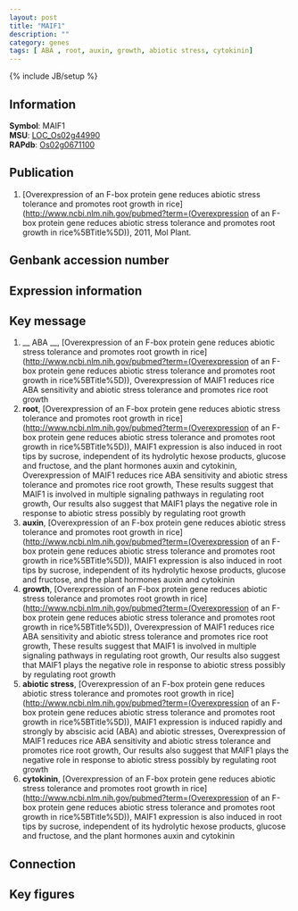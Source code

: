 ```yaml
---
layout: post
title: "MAIF1"
description: ""
category: genes
tags: [ ABA , root, auxin, growth, abiotic stress, cytokinin]
---
```

{% include JB/setup %}

## Information
__Symbol__: MAIF1  
__MSU__: [LOC_Os02g44990](http://rice.plantbiology.msu.edu/cgi-bin/ORF_infopage.cgi?orf=LOC_Os02g44990)  
__RAPdb__: [Os02g0671100](http://rapdb.dna.affrc.go.jp/viewer/gbrowse_details/irgsp1?name=Os02g0671100)  

## Publication
1. [Overexpression of an F-box protein gene reduces abiotic stress tolerance and promotes root growth in rice](http://www.ncbi.nlm.nih.gov/pubmed?term=(Overexpression of an F-box protein gene reduces abiotic stress tolerance and promotes root growth in rice%5BTitle%5D)), 2011, Mol Plant.

## Genbank accession number

## Expression information

## Key message
1. __ ABA __, [Overexpression of an F-box protein gene reduces abiotic stress tolerance and promotes root growth in rice](http://www.ncbi.nlm.nih.gov/pubmed?term=(Overexpression of an F-box protein gene reduces abiotic stress tolerance and promotes root growth in rice%5BTitle%5D)),  Overexpression of MAIF1 reduces rice ABA sensitivity and abiotic stress tolerance and promotes rice root growth
2. __root__, [Overexpression of an F-box protein gene reduces abiotic stress tolerance and promotes root growth in rice](http://www.ncbi.nlm.nih.gov/pubmed?term=(Overexpression of an F-box protein gene reduces abiotic stress tolerance and promotes root growth in rice%5BTitle%5D)),  MAIF1 expression is also induced in root tips by sucrose, independent of its hydrolytic hexose products, glucose and fructose, and the plant hormones auxin and cytokinin, Overexpression of MAIF1 reduces rice ABA sensitivity and abiotic stress tolerance and promotes rice root growth, These results suggest that MAIF1 is involved in multiple signaling pathways in regulating root growth, Our results also suggest that MAIF1 plays the negative role in response to abiotic stress possibly by regulating root growth
3. __auxin__, [Overexpression of an F-box protein gene reduces abiotic stress tolerance and promotes root growth in rice](http://www.ncbi.nlm.nih.gov/pubmed?term=(Overexpression of an F-box protein gene reduces abiotic stress tolerance and promotes root growth in rice%5BTitle%5D)),  MAIF1 expression is also induced in root tips by sucrose, independent of its hydrolytic hexose products, glucose and fructose, and the plant hormones auxin and cytokinin
4. __growth__, [Overexpression of an F-box protein gene reduces abiotic stress tolerance and promotes root growth in rice](http://www.ncbi.nlm.nih.gov/pubmed?term=(Overexpression of an F-box protein gene reduces abiotic stress tolerance and promotes root growth in rice%5BTitle%5D)),  Overexpression of MAIF1 reduces rice ABA sensitivity and abiotic stress tolerance and promotes rice root growth, These results suggest that MAIF1 is involved in multiple signaling pathways in regulating root growth, Our results also suggest that MAIF1 plays the negative role in response to abiotic stress possibly by regulating root growth
5. __abiotic stress__, [Overexpression of an F-box protein gene reduces abiotic stress tolerance and promotes root growth in rice](http://www.ncbi.nlm.nih.gov/pubmed?term=(Overexpression of an F-box protein gene reduces abiotic stress tolerance and promotes root growth in rice%5BTitle%5D)),  MAIF1 expression is induced rapidly and strongly by abscisic acid (ABA) and abiotic stresses, Overexpression of MAIF1 reduces rice ABA sensitivity and abiotic stress tolerance and promotes rice root growth, Our results also suggest that MAIF1 plays the negative role in response to abiotic stress possibly by regulating root growth
6. __cytokinin__, [Overexpression of an F-box protein gene reduces abiotic stress tolerance and promotes root growth in rice](http://www.ncbi.nlm.nih.gov/pubmed?term=(Overexpression of an F-box protein gene reduces abiotic stress tolerance and promotes root growth in rice%5BTitle%5D)),  MAIF1 expression is also induced in root tips by sucrose, independent of its hydrolytic hexose products, glucose and fructose, and the plant hormones auxin and cytokinin

## Connection

## Key figures


